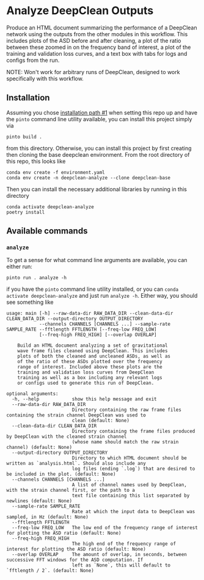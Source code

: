 # Analyze DeepClean Outputs
Produce an HTML document summarizing the performance of a DeepClean network using the outputs from the other modules in this workflow. This includes plots of the ASD before and after cleaning, a plot of the ratio between these zoomed in on the frequency band of interest, a plot of the training and validation loss curves, and a text box with tabs for logs and configs from the run.

NOTE: Won't work for arbitrary runs of DeepClean, designed to work specifically with this workflow.


## Installation
Assuming you chose [installation path #1](../../../README.md#environment-setup) when setting this repo up and have the `pinto` command line utility available, you can install this project simply via

```console
pinto build .
```

from this directory. Otherwise, you can install this project by first creating then cloning the base deepclean environment. From the root directory of this repo, this looks like

```console
conda env create -f environment.yaml
conda env create -n deepclean-analyze --clone deepclean-base
```

Then you can install the necessary additional libraries by running in this directory

```console
conda activate deepclean-analyze
poetry install
```

## Available commands
### `analyze`
To get a sense for what command line arguments are available, you can either run:

```console
pinto run . analyze -h
```

if you have the `pinto` command line utility installed, or you can `conda activate deepclean-analyze` and just run `analyze -h`.
Either way, you should see something like

```console
usage: main [-h] --raw-data-dir RAW_DATA_DIR --clean-data-dir CLEAN_DATA_DIR --output-directory OUTPUT_DIRECTORY
            --channels CHANNELS [CHANNELS ...] --sample-rate SAMPLE_RATE --fftlength FFTLENGTH [--freq-low FREQ_LOW]
            [--freq-high FREQ_HIGH] [--overlap OVERLAP]

    Build an HTML document analyzing a set of gravitational
    wave frame files cleaned using DeepClean. This includes
    plots of both the cleaned and uncleaned ASDs, as well as
    of the ratio of these ASDs plotted over the frequency
    range of interest. Included above these plots are the
    training and validation loss curves from DeepClean
    training as well as a box including any relevant logs
    or configs used to generate this run of DeepClean.

optional arguments:
  -h, --help            show this help message and exit
  --raw-data-dir RAW_DATA_DIR
                        Directory containing the raw frame files containing the strain channel DeepClean was used to
                        clean (default: None)
  --clean-data-dir CLEAN_DATA_DIR
                        Directory containing the frame files produced by DeepClean with the cleaned strain channel
                        (whose name should match the raw strain channel) (default: None)
  --output-directory OUTPUT_DIRECTORY
                        Directory to which HTML document should be written as `analysis.html`. Should also include any
                        log files (ending `.log`) that are desired to be included in the plot. (default: None)
  --channels CHANNELS [CHANNELS ...]
                        A list of channel names used by DeepClean, with the strain channel first, or the path to a
                        text file containing this list separated by newlines (default: None)
  --sample-rate SAMPLE_RATE
                        Rate at which the input data to DeepClean was sampled, in Hz (default: None)
  --fftlength FFTLENGTH
  --freq-low FREQ_LOW   The low end of the frequency range of interest for plotting the ASD ratio (default: None)
  --freq-high FREQ_HIGH
                        The high end of the frequency range of interest for plotting the ASD ratio (default: None)
  --overlap OVERLAP     The amount of overlap, in seconds, between successive FFT windows for the ASD computation. If
                        left as `None`, this will default to `fftlength / 2`. (default: None)
```
